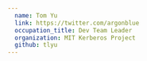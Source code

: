 ```yaml
---
  name: Tom Yu
  link: https://twitter.com/argonblue
  occupation_title: Dev Team Leader
  organization: MIT Kerberos Project
  github: tlyu
---
```

